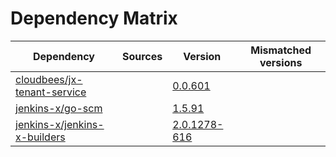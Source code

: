 # Dependency Matrix

Dependency | Sources | Version | Mismatched versions
---------- | ------- | ------- | -------------------
[cloudbees/jx-tenant-service](https://github.com/cloudbees/jx-tenant-service) |  | [0.0.601](https://github.com/cloudbees/jx-tenant-service/releases/tag/v0.0.601) | 
[jenkins-x/go-scm](https://github.com/jenkins-x/go-scm) |  | [1.5.91]() | 
[jenkins-x/jenkins-x-builders](https://github.com/jenkins-x/jenkins-x-builders) |  | [2.0.1278-616]() | 
